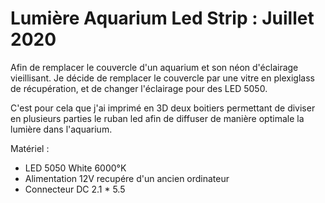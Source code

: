 # Lumière Aquarium Led Strip : Juillet 2020

Afin de remplacer le couvercle d'un aquarium et son néon d'éclairage vieillisant. 
Je décide de remplacer le couvercle par une vitre en plexiglass de récupération, et de changer l'éclairage pour des LED 5050.

C'est pour cela que j'ai imprimé en 3D deux boitiers permettant de diviser en plusieurs parties le ruban led afin de diffuser de manière optimale la lumière dans l'aquarium.

Matériel :
- LED 5050 White 6000°K
- Alimentation 12V recupére d'un ancien ordinateur
- Connecteur DC 2.1 * 5.5
